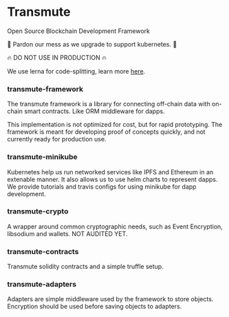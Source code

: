 # Transmute

Open Source Blockchain Development Framework

🚧 Pardon our mess as we upgrade to support kubernetes. 🚧

🔥 DO NOT USE IN PRODUCTION 🔥

We use lerna for code-splitting, learn more [here](https://github.com/lerna/lerna).

### transmute-framework

The transmute framework is a library for connecting off-chain data with on-chain smart contracts. Like ORM middleware for dapps. 

This implementation is not optimized for cost, but for rapid prototyping. The framework is meant for developing proof of concepts quickly, and not currently ready for production use.

### transmute-minikube

Kubernetes help us run networked services like IPFS and Ethereum in an extenable manner. It also allows us to use helm charts to represent dapps. We provide tutorials and travis configs for using minikube for dapp development. 

### transmute-crypto

A wrapper around common cryptographic needs, such as Event Encryption, libsodium and wallets. NOT AUDITED YET.

### transmute-contracts

Transmute solidity contracts and a simple truffle setup.

### transmute-adapters

Adapters are simple middleware used by the framework to store objects. Encryption should be used before saving objects to adapters.

<!-- 
### Recommended Setup

#### Note: Use npm with this project, yarn does not play nicely with lerna setup.

We provide test infrastructure to run the project, without the need to run a local testnet or ipfs and deploy contracts:

```
npm install -g lerna
git clone https://github.com/transmute-industries/transmute.git
lerna bootstrap
lerna run build --ignore transmute-contracts --ignore transmute-framework --ignore transmute-alpha
lerna run build --scope transmute-framework
```

#### Advanced Setup

If you wish to run everything locally, you can use this minikube setup:

* [Setup Minikube](https://github.com/transmute-industries/transmute/tree/master/tutorials/minikube)
* [Setup IPFS](https://github.com/transmute-industries/transmute/tree/master/tutorials/minikube/ipfs)
* [Setup Ganache-CLI](https://github.com/transmute-industries/transmute/tree/master/tutorials/minikube/ganache-cli)

When using minikube, before running scripts, you will want to export these env vars:

```
export GANACHE_CLI=$(minikube --namespace transmute-testrpc  service transmute-testrpc-ganache-cli --url )
export IPFS_GATEWAY=$(minikube service --url ipfs-gateway --namespace transmute-ipfs)
export IPFS_API=$(minikube service --url ipfs-api --namespace transmute-ipfs)
```

### Compliance Demo

Many compliance use cases involve linking off-chain data to on-chain smart contracts, which can provide an immutable audit log. Such transactions are expensive, but with the transmute framework some cost can be saved through off chain storage, via a hopefully familar redux interface.

In this tutorial, we'll show you how to write events to ethereum smart contracts, and how ReadModels represent the state of a smart contract as it processes each event. ReadModels can be saved to databases and queried over time, and are an interface for off chain services.

You'll learn:

* How to create an eventstore contract.
* How to save an event with an adapter.
* How to use a ReadModel to get a smart contracts state.

To get started, navigate to the `transmute-compliance-demo` directory.

```
cd packages/transmute-compliance-demo
```

Follow the instructions in the [Compliance Demo Read Me](./packages/transmute-compliance-demo) -->
